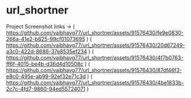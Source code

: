 # url_shortner
Project Screenshot links -> 
( https://github.com/vaibhavg77/url_shortner/assets/91576430/fe9e0830-266a-41e2-b625-99cf01073695 )
( https://github.com/vaibhavg77/url_shortner/assets/91576430/20d67249-a3c0-422d-8686-37e8535ef234 )
( https://github.com/vaibhavg77/url_shortner/assets/91576430/4f7b0763-ff6f-4015-be4b-d36d4d10508c )
( https://github.com/vaibhavg77/url_shortner/assets/91576430/87df46f3-e8c0-495e-ab99-92ef32e71c3d )
( https://github.com/vaibhavg77/url_shortner/assets/91576430/4be1833b-2c7c-4fd7-9860-94ed55724071 )
